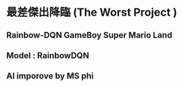 # 最差傑出降臨 (The Worst Project )

## Rainbow-DQN GameBoy Super Mario Land
## Model : RainbowDQN
## AI imporove by MS phi
